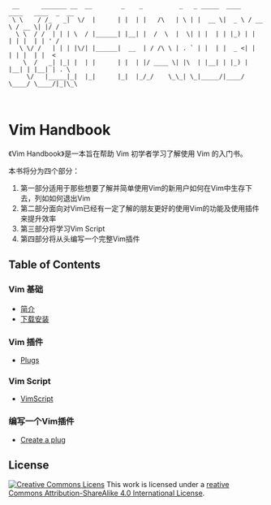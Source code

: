 ```


 __      _______ __  __        _    _          _   _ _____  ____   ____   ____  _  __
 \ \    / /_   _|  \/  |      | |  | |   /\   | \ | |  __ \|  _ \ / __ \ / __ \| |/ /
  \ \  / /  | | | \  / |______| |__| |  /  \  |  \| | |  | | |_) | |  | | |  | | ' /
   \ \/ /   | | | |\/| |______|  __  | / /\ \ | . ` | |  | |  _ <| |  | | |  | |  <
    \  /   _| |_| |  | |      | |  | |/ ____ \| |\  | |__| | |_) | |__| | |__| | . \
     \/   |_____|_|  |_|      |_|  |_/_/    \_\_| \_|_____/|____/ \____/ \____/|_|\_\



```

# Vim Handbook

《Vim Handbook》是一本旨在帮助 Vim 初学者学习了解使用 Vim 的入门书。

本书将分为四个部分：

1. 第一部分适用于那些想要了解并简单使用Vim的新用户如何在Vim中生存下去，列如如何退出Vim
1. 第二部分面向对Vim已经有一定了解的朋友更好的使用Vim的功能及使用插件来提升效率
1. 第三部分将学习Vim Script
1. 第四部分将从头编写一个完整Vim插件

## Table of Contents

### Vim 基础

- [简介](./docs/introduce.md)
- [下载安装](./docs/installation.md)

### Vim 插件

- [Plugs](./docs/plugins.md)

### Vim Script

- [VimScript](./docs/vimscript.md)

### 编写一个Vim插件

- [Create a plug](./docs/creating-plugin.md)

## License

[![Creative Commons Licens](https://licensebuttons.net/l/by-sa/4.0/80x15.png)](http://creativecommons.org/licenses/by-sa/4.0/)
This work is licensed under a [reative Commons Attribution-ShareAlike 4.0 International License](http://creativecommons.org/licenses/by-sa/4.0/C).

